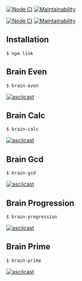 
[![Node CI](https://github.com/ysemenyuk/frontend-project-lvl1/workflows/lint/badge.svg)](https://github.com/ysemenyuk/frontend-project-lvl1/actions)
[![Maintainability](https://api.codeclimate.com/v1/badges/a6d9e4e77083b09dc22d/maintainability)](https://codeclimate.com/github/ysemenyuk/frontend-project-lvl1/maintainability)

[![Node CI][Node CI-image]][Node CI-url] [![Maintainability][Maintainability-image]][Maintainability-url]

[Node CI-url]:https://github.com/ysemenyuk/frontend-project-lvl1/actions
[Node CI-image]:https://github.com/ysemenyuk/frontend-project-lvl1/workflows/lint/badge.svg
[Maintainability-url]:https://codeclimate.com/github/ysemenyuk/frontend-project-lvl1/maintainability
[Maintainability-image]:https://api.codeclimate.com/v1/badges/a6d9e4e77083b09dc22d/maintainability

## Installation

`$ npm link`

## Brain Even
`$ brain-even`

[![asciicast](https://asciinema.org/a/8jOKtCnwlRL8Be04Pykhwnhcp.svg)](https://asciinema.org/a/8jOKtCnwlRL8Be04Pykhwnhcp)

## Brain Calc
`$ brain-calc`

[![asciicast](https://asciinema.org/a/368238.svg)](https://asciinema.org/a/368238)

## Brain Gcd
`$ brain-gcd`

[![asciicast](https://asciinema.org/a/87yD5MdmSD4z8KQUOivxmyRy2.svg)](https://asciinema.org/a/87yD5MdmSD4z8KQUOivxmyRy2)

## Brain Progression
`$ brain-progression`

[![asciicast](https://asciinema.org/a/368502.svg)](https://asciinema.org/a/368502)

## Brain Prime
`$ brain-prime`

[![asciicast](https://asciinema.org/a/368503.svg)](https://asciinema.org/a/368503)

